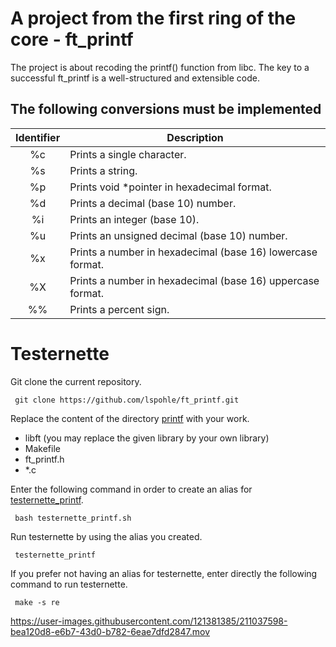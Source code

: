 # A project from the first ring of the core - ft_printf

The project is about recoding the printf() function from libc. The key to a successful ft_printf is a well-structured and extensible code.

## The following conversions must be implemented

|  Identifier   |         Description                                       |
| :------------:|-----------------------------------------------------------|
| %c            | Prints a single character.                                |
| %s            | Prints a string.                                          |
| %p            | Prints void *pointer in hexadecimal format.               | 
| %d            | Prints a decimal (base 10) number.                        |
| %i            | Prints an integer (base 10).                              |
| %u            | Prints an unsigned decimal (base 10) number.              |
| %x            | Prints a number in hexadecimal (base 16) lowercase format.|                  
| %X            | Prints a number in hexadecimal (base 16) uppercase format.| 
| %%            | Prints a percent sign.                                    |

# Testernette

Git clone the current repository.

     git clone https://github.com/lspohle/ft_printf.git
       
Replace the content of the directory [printf](https://github.com/lspohle/ft_printf/tree/main/printf) with your work.
  * libft (you may replace the given library by your own library)
  * Makefile
  * ft_printf.h
  * *.c

Enter the following command in order to create an alias for [testernette_printf](https://github.com/lspohle/ft_printf/tree/main/testernette).

     bash testernette_printf.sh
     
Run testernette by using the alias you created.

     testernette_printf
If you prefer not having an alias for testernette, enter directly the following command to run testernette.

     make -s re
     
     


https://user-images.githubusercontent.com/121381385/211037598-bea120d8-e6b7-43d0-b782-6eae7dfd2847.mov


